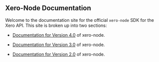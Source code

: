 ## Xero-Node Documentation

Welcome to the documentation site for the official `xero-node` SDK for the Xero
API. This site is broken up into two sections:

 * [Documentation for Version 4.0](v4/) of xero-node.

 * [Documentation for Version 3.0](v3/) of xero-node.

 * [Documentation for Version 2.0](v2/README.md) of xero-node.
